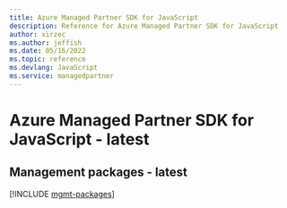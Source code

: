 ```yaml
---
title: Azure Managed Partner SDK for JavaScript
description: Reference for Azure Managed Partner SDK for JavaScript
author: xirzec
ms.author: jeffish
ms.date: 05/16/2022
ms.topic: reference
ms.devlang: JavaScript
ms.service: managedpartner
---
```

# Azure Managed Partner SDK for JavaScript - latest
## Management packages - latest
[!INCLUDE [mgmt-packages](managed-partner-mgmt-index.md)]
